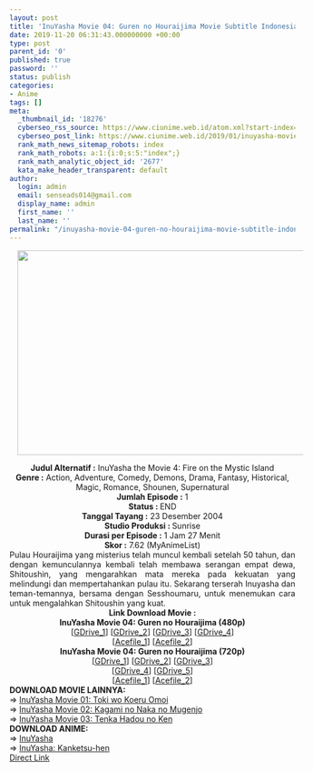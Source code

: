 ```yaml
---
layout: post
title: 'InuYasha Movie 04: Guren no Houraijima Movie Subtitle Indonesia'
date: 2019-11-20 06:31:43.000000000 +00:00
type: post
parent_id: '0'
published: true
password: ''
status: publish
categories:
- Anime
tags: []
meta:
  _thumbnail_id: '18276'
  cyberseo_rss_source: https://www.ciunime.web.id/atom.xml?start-index=1801&max-results=150
  cyberseo_post_link: https://www.ciunime.web.id/2019/01/inuyasha-movie-04-guren-no-houraijima.html
  rank_math_news_sitemap_robots: index
  rank_math_robots: a:1:{i:0;s:5:"index";}
  rank_math_analytic_object_id: '2677'
  kata_make_header_transparent: default
author:
  login: admin
  email: senseads014@gmail.com
  display_name: admin
  first_name: ''
  last_name: ''
permalink: "/inuyasha-movie-04-guren-no-houraijima-movie-subtitle-indonesia/"
---
```

<div class="separator" style="clear: both; text-align: center;"><a href="https://1.bp.blogspot.com/-vIhWrQ-092k/XEsBD0l8OKI/AAAAAAAAIcs/y_kwMIbhu6IhDv6RDgB8LcMNBq6GnUxdwCPcBGAYYCw/s1600/InuYasha%2BMovie%2B04%2B-%2BGuren%2Bno%2BHouraijima.jpg" imageanchor="1" style="margin-left: 1em; margin-right: 1em;"><img border="0" data-original-height="720" data-original-width="1280" height="360" src="{{ site.baseurl }}/assets/2019/11/InuYasha%2BMovie%2B04%2B-%2BGuren%2Bno%2BHouraijima.jpg" width="640" /></a></div>
<p>
<div style="text-align: center;"><b>Judul</b><b><b> Alternatif</b> :</b> InuYasha the Movie 4: Fire on the Mystic Island</div>
<div style="text-align: center;"><b><b>Genre :</b></b> Action, Adventure, Comedy, Demons, Drama, Fantasy, Historical, Magic, Romance, Shounen, Supernatural</div>
<div style="text-align: center;"><b>Jumlah Episode :</b> 1<br /><b>Status :&nbsp;</b>END<br /><b>Tanggal Tayang :</b> 23 Desember 2004<br /><b>Studio Produksi : </b>Sunrise<br /><b>Durasi per Episode :</b> 1 Jam 27 Menit</div>
<div style="text-align: center;"><b>Skor :</b> 7.62 (MyAnimeList)</div>
<div style="text-align: center;"></div>
<div style="text-align: justify;">Pulau Houraijima yang misterius telah muncul kembali setelah 50 tahun, dan dengan kemunculannya kembali telah membawa serangan empat dewa, Shitoushin, yang mengarahkan mata mereka pada kekuatan yang melindungi dan mempertahankan pulau itu. Sekarang terserah Inuyasha dan teman-temannya, bersama dengan Sesshoumaru, untuk menemukan cara untuk mengalahkan Shitoushin yang kuat.</div>
<div style="text-align: justify;"></div>
<div style="text-align: justify;"></div>
<div style="text-align: center;"><b>Link Download Movie :</b></div>
<div style="text-align: center;"></div>
<div style="text-align: center;"><b>InuYasha Movie 04: Guren no Houraijima (480p)</b><br />[<a href="https://drive.google.com/uc?export=download&amp;id=1A6agUpl2h52gMcd3umPhtP-TCrO8yqzz" target="_blank" rel="noopener">GDrive_1</a>] [<a href="https://drive.google.com/uc?id=1B3QxCyYaYguKZiZpZIr11zqYuH4iVquT" target="_blank" rel="noopener">GDrive_2</a>] [<a href="https://drive.google.com/uc?id=1xdbglKetmQKwGfyAdD2bfgL5QceXjVAi" target="_blank" rel="noopener">GDrive_3</a>] [<a href="https://drive.google.com/uc?id=1FEHlJVDdOJ7dg3vv02UQnTCnOAIcS9Kw" target="_blank" rel="noopener">GDrive_4</a>]<br />[<a href="https://acefile.co/f/10410247/kusonime-inuyasha-mov-4-480p-rar" target="_blank" rel="noopener">Acefile_1</a>] [<a href="https://acefile.co/f/12130881/wibudesu-com-inuyasha-mov-4-480p-zip" target="_blank" rel="noopener">Acefile_2</a>]</div>
<div style="text-align: center;"><b>InuYasha Movie 04: Guren no Houraijima (720p)</b><br />[<a href="https://drive.google.com/uc?export=download&amp;id=13r7Nc3NsUPi4VXXx1bjjTEtRXFUx_w2W" target="_blank" rel="noopener">GDrive_1</a>] [<a href="https://drive.google.com/uc?export=download&amp;id=1EYT9hKPlQeBwTcIT2fNEMCVsmf7ZrCzT" target="_blank" rel="noopener">GDrive_2</a>] [<a href="https://drive.google.com/uc?id=1B3QxCyYaYguKZiZpZIr11zqYuH4iVquT" target="_blank" rel="noopener">GDrive_3</a>]<br />[<a href="https://drive.google.com/uc?id=1rjtDyuNkakqnvZVvATMxGLBH4NhiMALz" target="_blank" rel="noopener">GDrive_4</a>] [<a href="https://drive.google.com/uc?id=1hdv_tekT3a3xr42v_Y8Lr4B3KhzI2x1l" target="_blank" rel="noopener">GDrive_5</a>]<br />[<a href="https://acefile.co/f/10410248/kusonime-inuyasha-mov-4-720p-rar" target="_blank" rel="noopener">Acefile_1</a>] [<a href="https://acefile.co/f/12130891/wibudesu-com-inuyasha-mov-4-720p-zip" target="_blank" rel="noopener">Acefile_2</a>]
<div style="text-align: left;"></div>
<div style="text-align: left;"></div>
<div style="text-align: left;"><b>DOWNLOAD MOVIE LAINNYA:</b></div>
<div style="text-align: left;"></div>
<div style="text-align: left;">=&gt;&nbsp;<a href="https://www.ciunime.web.id/2019/01/inuyasha-movie-01-toki-wo-koeru-omoi.html" target="_blank" rel="noopener">InuYasha Movie 01: Toki wo Koeru Omoi</a></div>
<div style="text-align: left;">=&gt;&nbsp;<a href="https://www.ciunime.web.id/2019/01/inuyasha-movie-02-kagami-no-naka-no.html" target="_blank" rel="noopener">InuYasha Movie 02: Kagami no Naka no Mugenjo</a></div>
<div style="text-align: left;">=&gt;&nbsp;<a href="https://www.ciunime.web.id/2019/01/inuyasha-movie-03-tenka-hadou-no-ken.html" target="_blank" rel="noopener">InuYasha Movie 03: Tenka Hadou no Ken</a></div>
<div style="text-align: left;"></div>
<div style="text-align: left;"><b>DOWNLOAD ANIME:</b></div>
<div style="text-align: left;"></div>
<div style="text-align: left;">=&gt;&nbsp;<a href="https://www.ciunime.web.id/2019/07/inuyasha-episode-001-167-end-batch.html" target="_blank" rel="noopener">InuYasha</a></div>
<div style="text-align: left;">=&gt;&nbsp;<a href="https://www.ciunime.web.id/2019/07/inuyasha-kanketsu-hen-episode-01-26-end.html" target="_blank" rel="noopener">InuYasha: Kanketsu-hen</a></div>
<div style="text-align: left;"></div>
</div>
<link rel="stylesheet" href="https://cdnjs.cloudflare.com/ajax/libs/font-awesome/4.7.0/css/font-awesome.min.css" />
<div class="divbtn"> <a href="https://handymansurrender.com/fihup8buzv?key=94550f7ce39444073321dde3b8782f97" class="btn"><i class="fa fa-download"></i> Direct Link</a> </div>
